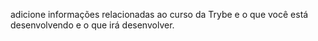adicione informações relacionadas ao curso da Trybe e o que você está desenvolvendo e o que irá desenvolver.

